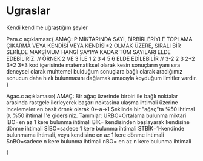 # Ugraslar
Kendi kendime uğraştığım şeyler

Para.c açıklaması:{
      AMAÇ: P MİKTARINDA SAYİ, BİRBİRLERİYLE TOPLAMA ÇIKARMA VEYA KENDİSİ VEYA KENDİSİ*2 OLMAK ÜZERE, SIRALI BİR ŞEKİLDE MAKSİMUM HANGİ SAYIYA KADAR TÜM SAYILARI ELDE EDEBİLİRİZ.
      	// ÖRNEK 2 VE 3 İLE 1 2 3 4 5 6 ELDE EDİLEBİLİR 
      	// 3-2 2 3 2+2 3+2 3+3
      kod içerisinde matematiksel olarak kesin sonuçların yanı sıra deneysel olarak muhtemel bulduğum sonuçlara bağlı olarak aradığımız sonucun daha hızlı bulunmasını dağlamak amacıyla koyduğum limitler vardır.
}

Agac.c açıklaması:{
      AMAÇ: Bir ağaç üzerinde birbiri ile bağlı noktalar arasinda rastgele ilerleyerek başarı noktasina ulaşma ihtimali üzerine incelemeler
	en basit örnek olarak 0<-a->1 Şeklinde bir "ağaç"ta %50 ihtimal 0, %50 ihtimal 1'e gidersiniz.
	Tanımlar: URBO=Ortalama bulunma miktari
	 İBO=en az 1 kere bulunma ihtimali 
	 BİK= kendisinden başlayarak kendisine dönme ihtimali
	 SİBO=sadece 1 kere bulunma ihtimali
	 STBİK=1-kendinde bulunmama ihtimali, veya kendisine en az 1 kere dönme ihtimali
	 SnBO=sadece n kere bulunma ihtimali
	 nBO= en az n kere bulunma ihtimali


	
    }

